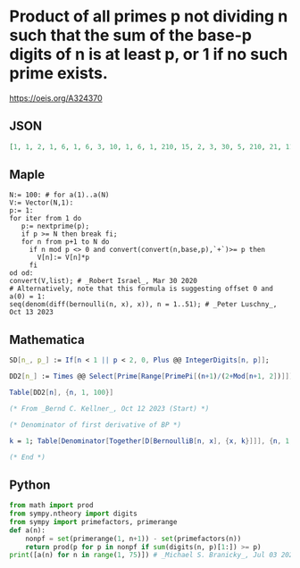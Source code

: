 # Product of all primes p not dividing n such that the sum of the base\-p digits of n is at least p, or 1 if no such prime exists\.
https://oeis.org/A324370
## JSON
```JSON
[1, 1, 2, 1, 6, 1, 6, 3, 10, 1, 6, 1, 210, 15, 2, 3, 30, 5, 210, 21, 110, 15, 30, 5, 546, 21, 14, 1, 30, 1, 462, 231, 1190, 105, 6, 1, 51870, 1365, 70, 21, 2310, 55, 2310, 105, 322, 105, 210, 35, 6630, 663, 286, 33, 330, 55, 798, 57, 290, 15, 30, 1, 930930, 15015, 1430, 2145, 1122, 85, 82110, 2415, 70, 3, 330, 55, 21111090, 285285]
```
## Maple
```Maple
N:= 100: # for a(1)..a(N)
V:= Vector(N,1):
p:= 1:
for iter from 1 do
   p:= nextprime(p);
   if p >= N then break fi;
   for n from p+1 to N do
     if n mod p <> 0 and convert(convert(n,base,p),`+`)>= p then
       V[n]:= V[n]*p
     fi
od od:
convert(V,list); # _Robert Israel_, Mar 30 2020
# Alternatively, note that this formula is suggesting offset 0 and a(0) = 1:
seq(denom(diff(bernoulli(n, x), x)), n = 1..51); # _Peter Luschny_, Oct 13 2023
```
## Mathematica
```Mathematica
SD[n_, p_] := If[n < 1 || p < 2, 0, Plus @@ IntegerDigits[n, p]];
```
```Mathematica
DD2[n_] := Times @@ Select[Prime[Range[PrimePi[(n+1)/(2+Mod[n+1, 2])]]], !Divisible[n, #] && SD[n, #] >= # &];
```
```Mathematica
Table[DD2[n], {n, 1, 100}]
```
```Mathematica
(* From _Bernd C. Kellner_, Oct 12 2023 (Start) *)
```
```Mathematica
(* Denominator of first derivative of BP *)
```
```Mathematica
k = 1; Table[Denominator[Together[D[BernoulliB[n, x], {x, k}]]], {n, 1, 100}]
```
```Mathematica
(* End *)
```
## Python
```Python
from math import prod
from sympy.ntheory import digits
from sympy import primefactors, primerange
def a(n):
    nonpf = set(primerange(1, n+1)) - set(primefactors(n))
    return prod(p for p in nonpf if sum(digits(n, p)[1:]) >= p)
print([a(n) for n in range(1, 75)]) # _Michael S. Branicky_, Jul 03 2022
```
